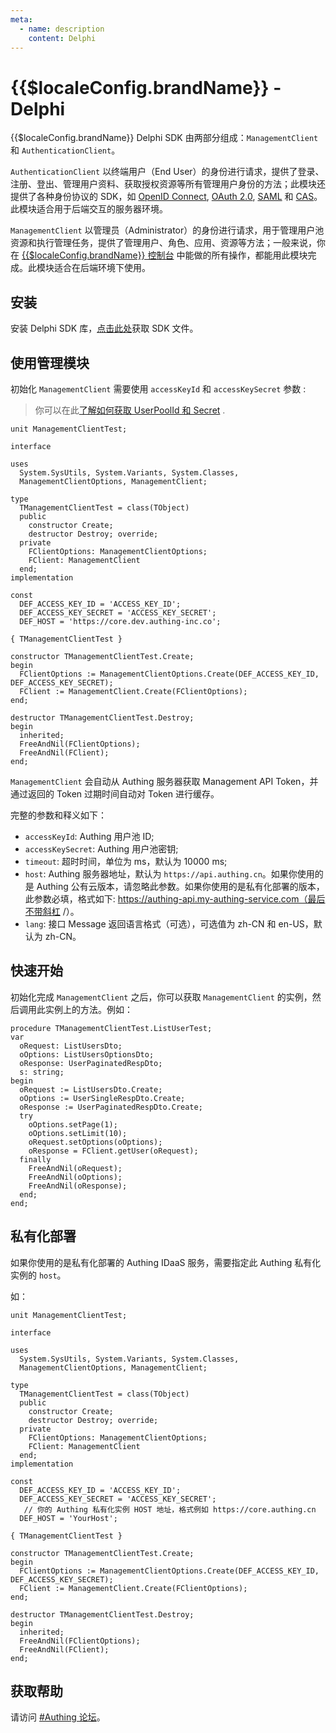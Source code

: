 ```yaml
---
meta:
  - name: description
    content: Delphi
---
```


# {{$localeConfig.brandName}} - Delphi

<LastUpdated/>

{{$localeConfig.brandName}} Delphi SDK 由两部分组成：`ManagementClient` 和 `AuthenticationClient`。

`AuthenticationClient` 以终端用户（End User）的身份进行请求，提供了登录、注册、登出、管理用户资料、获取授权资源等所有管理用户身份的方法；此模块还提供了各种身份协议的 SDK，如 [OpenID Connect](/guides/federation/oidc.md), [OAuth 2.0](/guides/federation/oauth.md), [SAML](/guides/federation/saml.md) 和 [CAS](/guides/federation/cas.md)。此模块适合用于后端交互的服务器环境。

`ManagementClient` 以管理员（Administrator）的身份进行请求，用于管理用户池资源和执行管理任务，提供了管理用户、角色、应用、资源等方法；一般来说，你在 [{{$localeConfig.brandName}} 控制台](https://console.authing.cn/console/userpool) 中能做的所有操作，都能用此模块完成。此模块适合在后端环境下使用。

## 安装

安装 Delphi SDK 库，[点击此处]()获取 SDK 文件。

## 使用管理模块

初始化 `ManagementClient` 需要使用 `accessKeyId` 和 `accessKeySecret` 参数 :

> 你可以在此[了解如何获取 UserPoolId 和 Secret](/guides/faqs/get-userpool-id-and-secret.md) .

```delphi
unit ManagementClientTest;

interface

uses
  System.SysUtils, System.Variants, System.Classes,
  ManagementClientOptions, ManagementClient;

type
  TManagementClientTest = class(TObject)
  public
    constructor Create;
    destructor Destroy; override;
  private
    FClientOptions: ManagementClientOptions;
    FClient: ManagementClient
  end;
implementation

const
  DEF_ACCESS_KEY_ID = 'ACCESS_KEY_ID';
  DEF_ACCESS_KEY_SECRET = 'ACCESS_KEY_SECRET';
  DEF_HOST = 'https://core.dev.authing-inc.co';

{ TManagementClientTest }

constructor TManagementClientTest.Create;
begin
  FClientOptions := ManagementClientOptions.Create(DEF_ACCESS_KEY_ID, DEF_ACCESS_KEY_SECRET);
  FClient := ManagementClient.Create(FClientOptions);
end;

destructor TManagementClientTest.Destroy;
begin
  inherited;
  FreeAndNil(FClientOptions);
  FreeAndNil(FClient);
end;
```

`ManagementClient` 会自动从 Authing 服务器获取 Management API Token，并通过返回的 Token 过期时间自动对 Token 进行缓存。

完整的参数和释义如下：

- `accessKeyId`: Authing 用户池 ID;
- `accessKeySecret`: Authing 用户池密钥;
- `timeout`: 超时时间，单位为 ms，默认为 10000 ms;
- `host`: Authing 服务器地址，默认为 `https://api.authing.cn`。如果你使用的是 Authing 公有云版本，请忽略此参数。如果你使用的是私有化部署的版本，此参数必填，格式如下: https://authing-api.my-authing-service.com（最后不带斜杠 /）。
- `lang`: 接口 Message 返回语言格式（可选），可选值为 zh-CN 和 en-US，默认为 zh-CN。

## 快速开始

初始化完成 `ManagementClient` 之后，你可以获取 `ManagementClient` 的实例，然后调用此实例上的方法。例如：

```delphi
procedure TManagementClientTest.ListUserTest;
var
  oRequest: ListUsersDto;
  oOptions: ListUsersOptionsDto;
  oResponse: UserPaginatedRespDto;
  s: string;
begin
  oRequest := ListUsersDto.Create;
  oOptions := UserSingleRespDto.Create;
  oResponse := UserPaginatedRespDto.Create;
  try
	oOptions.setPage(1);
	oOptions.setLimit(10);
	oRequest.setOptions(oOptions);
    oResponse = FClient.getUser(oRequest);
  finally
    FreeAndNil(oRequest);
    FreeAndNil(oOptions);
    FreeAndNil(oResponse);
  end;
end;
```

## 私有化部署

如果你使用的是私有化部署的 Authing IDaaS 服务，需要指定此 Authing 私有化实例的 `host`。

如：

```delphi
unit ManagementClientTest;

interface

uses
  System.SysUtils, System.Variants, System.Classes,
  ManagementClientOptions, ManagementClient;

type
  TManagementClientTest = class(TObject)
  public
    constructor Create;
    destructor Destroy; override;
  private
    FClientOptions: ManagementClientOptions;
    FClient: ManagementClient
  end;
implementation

const
  DEF_ACCESS_KEY_ID = 'ACCESS_KEY_ID';
  DEF_ACCESS_KEY_SECRET = 'ACCESS_KEY_SECRET';
   // 你的 Authing 私有化实例 HOST 地址，格式例如 https://core.authing.cn
  DEF_HOST = 'YourHost';

{ TManagementClientTest }

constructor TManagementClientTest.Create;
begin
  FClientOptions := ManagementClientOptions.Create(DEF_ACCESS_KEY_ID, DEF_ACCESS_KEY_SECRET);
  FClient := ManagementClient.Create(FClientOptions);
end;

destructor TManagementClientTest.Destroy;
begin
  inherited;
  FreeAndNil(FClientOptions);
  FreeAndNil(FClient);
end;
```

## 获取帮助

请访问 [#Authing 论坛](https://forum.authing.cn/)。
